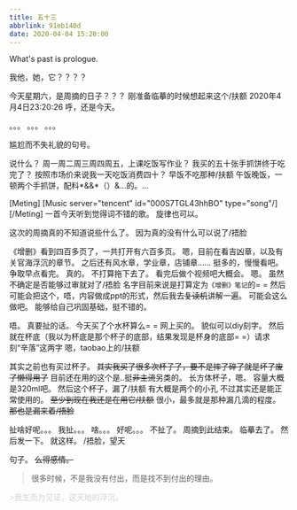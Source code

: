 ```yaml
---
title: 五十三
abbrlink: 91eb140d
date: 2020-04-04 15:20:00
---
```

What's past is prologue.

<!--more-->我他，她，它？？？？
今天星期六，是周摘的日子？？？
刚准备临摹的时候想起来这个/扶额
2020年4月4日23:20:26
呼，还是今天。

。。。
。。。
。。。

尴尬而不失礼貌的句号。

说什么？
周一周二周三周四周五，上课吃饭写作业？
我买的五十张手抓饼终于吃完了？
按照市场价来说我一天吃饭消费四十？
早饭不吃那种/扶额
午饭晚饭，一顿两个手抓饼，配料*&&*（）&…的。…

[Meting]
[Music server="tencent" id="000S7TGL43hhBO" type="song"/]
[/Meting]
一首今天听到觉得词不错的歌。
旋律也可以。

这次的周摘真的不知道说些什么了。
因为真的没有什么可以说了/捂脸

《增删》看到四百多页了，一共打开有六百多页。
嗯，目前在看吉凶章，以及有关官海浮沉的章节。
之后还有风水章，学业章，店铺章……
挺多的，慢慢看吧。
争取早点看完。
真的。
不打算拖下去了。
看完后做个视频吧大概会。
嗯。
虽然不确定是否能够过审就对了/捂脸
名字目前来说是打算定为`《增删》笔记`的= =
然后可能会把这个，唔，内容做成ppt的形式，然后我去~~复读机~~讲解一遍。
可能会这么做吧。
能够给自己巩固基础，挺不错的。

唔。
真要扯的话。
今天买了个水杯算么= =
网上买的。
貌似可以diy刻字。
然后就在杯底（我以为杯底是那个杯子的底部，结果发现是杯身的底部= =）请求刻“辛落”这两字
嗯，taobao上的/扶额

其实之前也有买过杯子。
~~其实我买了很多次杯子了，要不是摔了碎了就是坏了废了懒得用了~~
目前还在用的这个是..挺~~非主流~~另类的。
长方体杯子，嗯。
容量大概是320ml吧。
然后这个杯子，漏了/扶额
有大概是两个的小孔
不过其实还是能正常使用的。
~~至少到现在我还是在用它/扶额~~
很小，最多就是那种漏几滴的程度。
~~那也是漏来着/捂脸~~

扯啥好呢。。。
我扯。。。
啥。。。
好呢。。。
不扯了。
周摘到此结束。
临摹去了。
然后发一下。
就这样。
/捂脸，望天



句子。
~~么得感情。~~

>很多时候，不是我没有付出，而是找不到付出的理由。
</font>
<font color="LightGrey">
>我生而为见证，这天地的浮沉。
</font>

